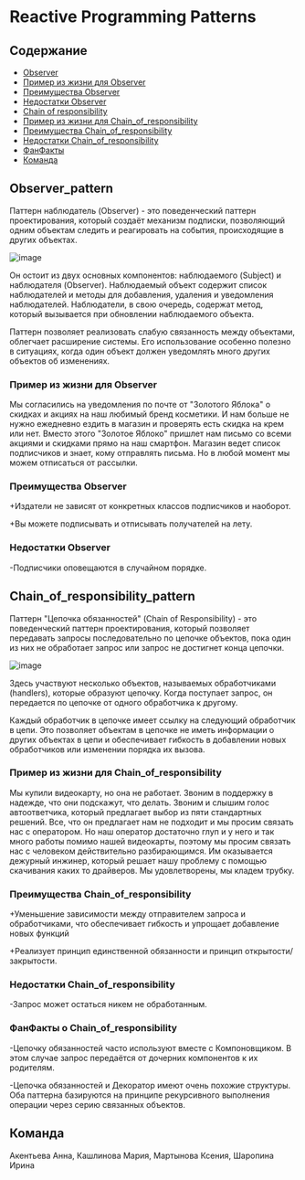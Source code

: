 # Reactive Programming Patterns
## Содержание
- [Observer](#Observer_pattern)
- [Пример из жизни для Observer](#Пример_из_жизни_для_Observer)
- [Преимущества Observer](#Преимущества_Observer)
- [Недостатки Observer](#Недостатки_Observer)
- [Chain of responsibility](#Chain_of_responsibility_pattern)
- [Пример из жизни для Chain_of_responsibility](#Пример_из_жизни_для_Chain_of_responsibility)
- [Преимущества Chain_of_responsibility](#ПреимуществаChain_of_responsibility)
- [Недостатки Chain_of_responsibility](#Недостатки_Chain_of_responsibility)
- [ФанФакты](#ФанФакты_о_Chain_of_responsibility)
- [Команда](#команда)
## Observer_pattern
Паттерн наблюдатель (Observer) - это поведенческий паттерн проектирования, который создаёт механизм подписки, позволяющий одним объектам следить и реагировать на события, происходящие в других объектах.

![image](https://github.com/KseniaMartynova/REAKTIV202AY/assets/113133074/2ac48a20-2f99-4c3c-8a1e-863773b6629f)

Он остоит из двух основных компонентов: наблюдаемого (Subject) и наблюдателя (Observer). Наблюдаемый объект содержит список наблюдателей и методы для добавления, удаления и уведомления наблюдателей. Наблюдатели, в свою очередь, содержат метод, который вызывается при обновлении наблюдаемого объекта.

Паттерн позволяет реализовать слабую связанность между объектами, облегчает расширение системы. Его использование особенно полезно в ситуациях, когда один объект должен уведомлять много других объектов об изменениях.

### Пример из жизни для Observer
Мы согласились на уведомления по почте от "Золотого Яблока" о скидках и акциях на наш любимый бренд косметики. И нам больше не нужно ежедневно ездить в магазин и проверять есть скидка на крем или нет. Вместо этого "Золотое Яблоко" пришлет нам письмо со всеми акциями и скидками прямо на наш смартфон. Магазин ведет список подписчиков и знает, кому отправлять письма. Но в любой момент мы можем отписаться от рассылки.

### Преимущества Observer
+Издатели не зависят от конкретных классов подписчиков и наоборот.

+Вы можете подписывать и отписывать получателей на лету.

### Недостатки Observer
-Подписчики оповещаются в случайном порядке.

## Chain_of_responsibility_pattern
Паттерн "Цепочка обязанностей" (Chain of Responsibility) - это поведенческий паттерн проектирования, который позволяет передавать запросы последовательно по цепочке объектов, пока один из них не обработает запрос или запрос не достигнет конца цепочки.

![image](https://github.com/KseniaMartynova/REAKTIV202AY/assets/113133074/ab6e7d68-98ff-4ed4-9124-11b144d8e39c)

Здесь участвуют несколько объектов, называемых обработчиками (handlers), которые образуют цепочку. Когда поступает запрос, он передается по цепочке от одного обработчика к другому.

Каждый обработчик в цепочке имеет ссылку на следующий обработчик в цепи. Это позволяет объектам в цепочке не иметь информации о других объектах в цепи и обеспечивает гибкость в добавлении новых обработчиков или изменении порядка их вызова.

### Пример из жизни для Chain_of_responsibility
Мы купили видеокарту, но она не работает. Звоним в поддержку в надежде, что они подскажут, что делать. Звоним и слышим голос автоответчика, который предлагает выбор из пяти стандартных решений. Все, что он предлагает нам не подходит и мы просим связать нас с оператором. Но наш оператор достаточно глуп и у него и так много работы помимо нашей видеокарты, поэтому мы просим связать нас с человеком действительно разбирающимся. Им оказывается дежурный инжинер, который решает нашу проблему с помощью скачивания каких то драйверов. Мы удовлетворены, мы кладем трубку.

### Преимущества Chain_of_responsibility
+Уменьшение зависимости между отправителем запроса и обработчиками, что обеспечивает гибкость и упрощает добавление новых функций

+Реализует принцип единственной обязанности и принцип открытости/закрытости.

### Недостатки Chain_of_responsibility
-Запрос может остаться никем не обработанным.

### ФанФакты о Chain_of_responsibility
-Цепочку обязанностей часто используют вместе с Компоновщиком. В этом случае запрос передаётся от дочерних компонентов к их родителям.

-Цепочка обязанностей и Декоратор имеют очень похожие структуры. Оба паттерна базируются на принципе рекурсивного выполнения операции через серию связанных объектов.
## Команда
Акентьева Анна, Кашлинова Мария, Мартынова Ксения, Шаропина Ирина
